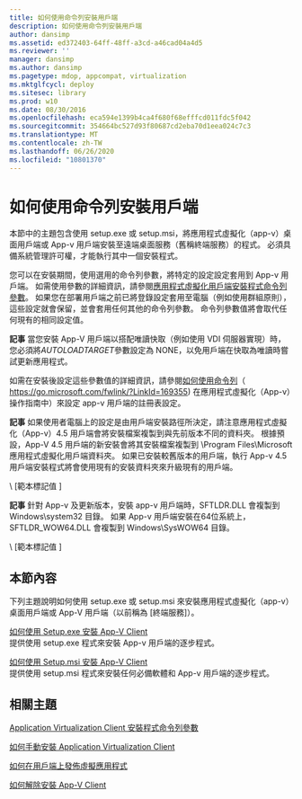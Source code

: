 ```yaml
---
title: 如何使用命令列安裝用戶端
description: 如何使用命令列安裝用戶端
author: dansimp
ms.assetid: ed372403-64ff-48ff-a3cd-a46cad04a4d5
ms.reviewer: ''
manager: dansimp
ms.author: dansimp
ms.pagetype: mdop, appcompat, virtualization
ms.mktglfcycl: deploy
ms.sitesec: library
ms.prod: w10
ms.date: 08/30/2016
ms.openlocfilehash: eca594e1399b4ca4f680f68efffcd011fdc5f042
ms.sourcegitcommit: 354664bc527d93f80687cd2eba70d1eea024c7c3
ms.translationtype: MT
ms.contentlocale: zh-TW
ms.lasthandoff: 06/26/2020
ms.locfileid: "10801370"
---
```

# 如何使用命令列安裝用戶端


本節中的主題包含使用 setup.exe 或 setup.msi，將應用程式虛擬化（app-v）桌面用戶端或 App-v 用戶端安裝至遠端桌面服務（舊稱終端服務）的程式。 必須具備系統管理許可權，才能執行其中一個安裝程式。

您可以在安裝期間，使用選用的命令列參數，將特定的設定設定套用到 App-v 用戶端。 如需使用參數的詳細資訊，請參閱[應用程式虛擬化用戶端安裝程式命令列參數](application-virtualization-client-installer-command-line-parameters.md)。 如果您在部署用戶端之前已將登錄設定套用至電腦（例如使用群組原則），這些設定就會保留，並會套用任何其他的命令列參數。 命令列參數值將會取代任何現有的相同設定值。

**記事** 當您安裝 App-V 用戶端以搭配唯讀快取（例如使用 VDI 伺服器實現）時，您必須將*AUTOLOADTARGET*參數設定為 NONE，以免用戶端在快取為唯讀時嘗試更新應用程式。

 

如需在安裝後設定這些參數值的詳細資訊，請參閱[如何使用命令列](https://go.microsoft.com/fwlink/?LinkId=169355)（ https://go.microsoft.com/fwlink/?LinkId=169355) 在應用程式虛擬化（App-v）操作指南中）來設定 app-v 用戶端的註冊表設定。

**記事** 如果使用者電腦上的設定是由用戶端安裝路徑所決定，請注意應用程式虛擬化（App-v）4.5 用戶端會將安裝檔案複製到與先前版本不同的資料夾。 根據預設，App-V 4.5 用戶端的新安裝會將其安裝檔案複製到 \\Program Files\\Microsoft 應用程式虛擬化用戶端資料夾。 如果已安裝較舊版本的用戶端，執行 App-v 4.5 用戶端安裝程式將會使用現有的安裝資料夾來升級現有的用戶端。

 

\ [範本標記值 \]

**記事** 針對 App-v 及更新版本，安裝 app-v 用戶端時，SFTLDR.DLL 會複製到 Windows\\system32 目錄。 如果 App-v 用戶端安裝在64位系統上，SFTLDR\_WOW64.DLL 會複製到 Windows\\SysWOW64 目錄。

 

\ [範本標記值 \]

## 本節內容


下列主題說明如何使用 setup.exe 或 setup.msi 來安裝應用程式虛擬化（app-v）桌面用戶端或 App-V 用戶端（以前稱為 [終端服務]）。

<a href="" id="how-to-install-the-app-v-client-by-using-setup-exe"></a>[如何使用 Setup.exe 安裝 App-V Client](how-to-install-the-app-v-client-by-using-setupexe-new.md)  
提供使用 setup.exe 程式來安裝 App-v 用戶端的逐步程式。

<a href="" id="how-to-install-the-app-v-client-by-using-setup-msi"></a>[如何使用 Setup.msi 安裝 App-V Client](how-to-install-the-app-v-client-by-using-setupmsi-new.md)  
提供使用 setup.msi 程式來安裝任何必備軟體和 App-v 用戶端的逐步程式。

## 相關主題


[Application Virtualization Client 安裝程式命令列參數](application-virtualization-client-installer-command-line-parameters.md)

[如何手動安裝 Application Virtualization Client](how-to-manually-install-the-application-virtualization-client.md)

[如何在用戶端上發佈虛擬應用程式](how-to-publish-a-virtual-application-on-the-client.md)

[如何解除安裝 App-V Client](how-to-uninstall-the-app-v-client.md)

 

 





